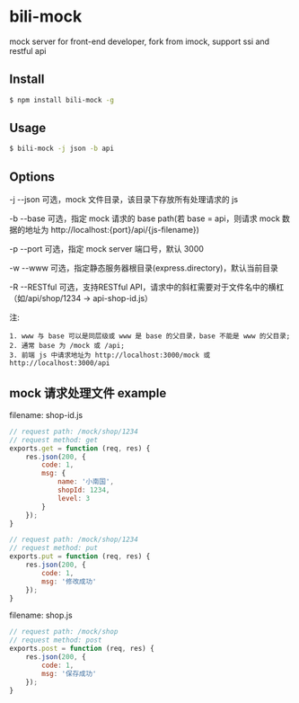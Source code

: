# bili-mock 
mock server for front-end developer, fork from imock, support ssi and restful api

## Install

```bash
$ npm install bili-mock -g
```

## Usage

```bash
$ bili-mock -j json -b api
```

## Options

-j --json 可选，mock 文件目录，该目录下存放所有处理请求的 js

-b --base 可选，指定 mock 请求的 base path(若 base = api，则请求 mock 数据的地址为 http://localhost:{port}/api/{js-filename})

-p --port 可选，指定 mock server 端口号，默认 3000

-w --www 可选，指定静态服务器根目录(express.directory)，默认当前目录 

-R --RESTful 可选，支持RESTful API，请求中的斜杠需要对于文件名中的横杠（如/api/shop/1234 -> api-shop-id.js）


注: 

    1. www 与 base 可以是同层级或 www 是 base 的父目录，base 不能是 www 的父目录;
    2. 通常 base 为 /mock 或 /api;
    3. 前端 js 中请求地址为 http://localhost:3000/mock 或 http://localhost:3000/api


## mock 请求处理文件 example

filename: shop-id.js

```javascript
// request path: /mock/shop/1234
// request method: get
exports.get = function (req, res) {
    res.json(200, {
        code: 1,
        msg: {
            name: '小南国',
            shopId: 1234,
            level: 3
        }
    });
}

// request path: /mock/shop/1234 
// request method: put
exports.put = function (req, res) {
    res.json(200, {
        code: 1,
        msg: '修改成功'
    });
}
```

filename: shop.js

```javascript
// request path: /mock/shop
// request method: post
exports.post = function (req, res) {
    res.json(200, {
        code: 1,
        msg: '保存成功'
    });
}
```
